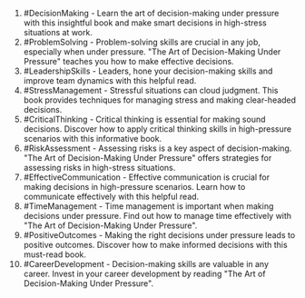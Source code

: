1. #DecisionMaking - Learn the art of decision-making under pressure with this insightful book and make smart decisions in high-stress situations at work.
2. #ProblemSolving - Problem-solving skills are crucial in any job, especially when under pressure. "The Art of Decision-Making Under Pressure" teaches you how to make effective decisions.
3. #LeadershipSkills - Leaders, hone your decision-making skills and improve team dynamics with this helpful read.
4. #StressManagement - Stressful situations can cloud judgment. This book provides techniques for managing stress and making clear-headed decisions.
5. #CriticalThinking - Critical thinking is essential for making sound decisions. Discover how to apply critical thinking skills in high-pressure scenarios with this informative book.
6. #RiskAssessment - Assessing risks is a key aspect of decision-making. "The Art of Decision-Making Under Pressure" offers strategies for assessing risks in high-stress situations.
7. #EffectiveCommunication - Effective communication is crucial for making decisions in high-pressure scenarios. Learn how to communicate effectively with this helpful read.
8. #TimeManagement - Time management is important when making decisions under pressure. Find out how to manage time effectively with "The Art of Decision-Making Under Pressure".
9. #PositiveOutcomes - Making the right decisions under pressure leads to positive outcomes. Discover how to make informed decisions with this must-read book.
10. #CareerDevelopment - Decision-making skills are valuable in any career. Invest in your career development by reading "The Art of Decision-Making Under Pressure".
